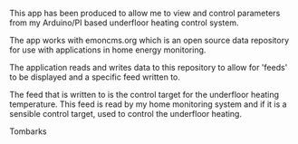 This app has been produced to allow me to view and control parameters from my Arduino/PI based underfloor heating control system.

The app works with emoncms.org which is an open source data repository for use with applications in home energy monitoring.

The application reads and writes data to this repository to allow for 'feeds' to be displayed and a specific feed written to.

The feed that is written to is the control target for the underfloor heating temperature. This feed is read by my home monitoring
system and if it is a sensible control target, used to control the underfloor heating.

Tombarks
